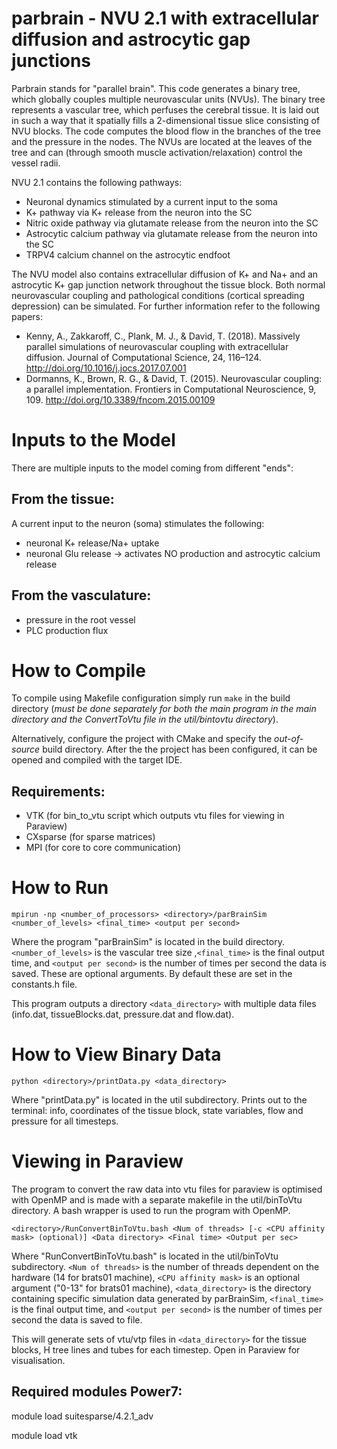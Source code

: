 parbrain - NVU 2.1 with extracellular diffusion and astrocytic gap junctions
========
Parbrain stands for "parallel brain". This code generates a binary tree, which globally couples multiple neurovascular units (NVUs). The binary tree represents a vascular tree, which perfuses the cerebral tissue. It is laid out in such a way that it spatially fills a 2-dimensional tissue slice consisting of NVU blocks. The code computes the blood flow in the branches of the tree and the pressure in the nodes. The NVUs are located at the leaves of the tree and can (through smooth muscle activation/relaxation) control the vessel radii. 

NVU 2.1 contains the following pathways:
* Neuronal dynamics stimulated by a current input to the soma
* K+ pathway via K+ release from the neuron into the SC
* Nitric oxide pathway via glutamate release from the neuron into the SC
* Astrocytic calcium pathway via glutamate release from the neuron into the SC
* TRPV4 calcium channel on the astrocytic endfoot

The NVU model also contains extracellular diffusion of K+ and Na+ and an astrocytic K+ gap junction network throughout the tissue block. Both normal neurovascular coupling and pathological conditions (cortical spreading depression) can be simulated. For further information refer to the following papers:

* Kenny, A., Zakkaroff, C., Plank, M. J., & David, T. (2018). Massively parallel simulations of neurovascular coupling with extracellular diffusion. Journal of Computational Science, 24, 116–124. http://doi.org/10.1016/j.jocs.2017.07.001
* Dormanns, K., Brown, R. G., & David, T. (2015). Neurovascular coupling: a parallel implementation. Frontiers in Computational Neuroscience, 9, 109. http://doi.org/10.3389/fncom.2015.00109


Inputs to the Model
===================
There are multiple inputs to the model coming from different "ends":

From the tissue:
----------------
A current input to the neuron (soma) stimulates the following:
* neuronal K+ release/Na+ uptake
* neuronal Glu release -> activates NO production and astrocytic calcium release

From the vasculature:
---------------------
* pressure in the root vessel
* PLC production flux 


How to Compile
==============
To compile using Makefile configuration simply run `make` in the build directory (*must be done separately for both the main program in the main directory and the ConvertToVtu file in the util/bintovtu directory*). 

Alternatively, configure the project with CMake and specify the *out-of-source* build directory.
After the the project has been configured, it can be opened and compiled with the target IDE. 

Requirements:
-------------
* VTK (for bin_to_vtu script which outputs vtu files for viewing in Paraview)
* CXsparse (for sparse matrices)
* MPI (for core to core communication)


How to Run
==========
`mpirun -np <number_of_processors> <directory>/parBrainSim <number_of_levels> <final_time> <output per second>`

Where the program "parBrainSim" is located in the build directory. `<number_of_levels>` is the vascular tree size ,`<final_time>` is the final output time, and `<output per second>` is the number of times per second the data is saved. These are optional arguments. By default these are set in the constants.h file. 

This program outputs a directory `<data_directory>` with multiple data files (info.dat, tissueBlocks.dat, pressure.dat and flow.dat).
	

How to View Binary Data
================
`python <directory>/printData.py <data_directory>`

Where "printData.py" is located in the util subdirectory.
Prints out to the terminal: info, coordinates of the tissue block, state variables, flow and pressure for all timesteps.


Viewing in Paraview
==================
The program to convert the raw data into vtu files for paraview is optimised with OpenMP and is made with a separate makefile in the util/binToVtu directory. A bash wrapper is used to run the program with OpenMP. 

`<directory>/RunConvertBinToVtu.bash <Num of threads> [-c <CPU affinity mask> (optional)] <Data directory> <Final time> <Output per sec>`

Where "RunConvertBinToVtu.bash" is located in the util/binToVtu subdirectory. `<Num of threads>` is the number of threads dependent on the hardware (14 for brats01 machine), `<CPU affinity mask>` is an optional argument ("0-13" for brats01 machine), `<data_directory>` is the directory containing specific simulation data generated by parBrainSim, `<final_time>` is the final output time, and `<output per second>` is the number of times per second the data is saved to file.

This will generate sets of vtu/vtp files in `<data_directory>` for the tissue blocks, H tree lines and tubes for each timestep. Open in Paraview for visualisation.


Required modules Power7:
------------------------
module load suitesparse/4.2.1_adv

module load vtk
